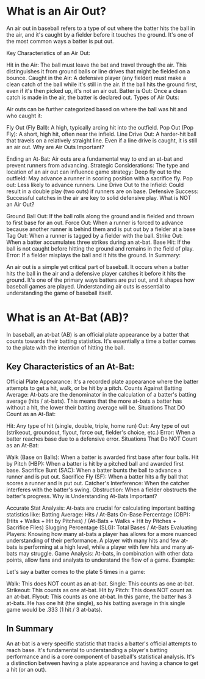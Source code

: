 # What is an Air Out?

An air out in baseball refers to a type of out where the batter hits the ball in the air, and it's caught by a fielder before it touches the ground. It's one of the most common ways a batter is put out.

Key Characteristics of an Air Out:

Hit in the Air: The ball must leave the bat and travel through the air. This distinguishes it from ground balls or line drives that might be fielded on a bounce.
Caught in the Air: A defensive player (any fielder) must make a clean catch of the ball while it's still in the air. If the ball hits the ground first, even if it's then picked up, it's not an air out.
Batter is Out: Once a clean catch is made in the air, the batter is declared out.
Types of Air Outs:

Air outs can be further categorized based on where the ball was hit and who caught it:

Fly Out (Fly Ball): A high, typically arcing hit into the outfield.
Pop Out (Pop Fly): A short, high hit, often near the infield.
Line Drive Out: A harder-hit ball that travels on a relatively straight line. Even if a line drive is caught, it is still an air out.
Why are Air Outs Important?

Ending an At-Bat: Air outs are a fundamental way to end an at-bat and prevent runners from advancing.
Strategic Considerations: The type and location of an air out can influence game strategy:
Deep fly out to the outfield: May advance a runner in scoring position with a sacrifice fly.
Pop out: Less likely to advance runners.
Line Drive Out to the Infield: Could result in a double play (two outs) if runners are on base.
Defensive Success: Successful catches in the air are key to solid defensive play.
What is NOT an Air Out?

Ground Ball Out: If the ball rolls along the ground and is fielded and thrown to first base for an out.
Force Out: When a runner is forced to advance because another runner is behind them and is put out by a fielder at a base
Tag Out: When a runner is tagged by a fielder with the ball.
Strike Out: When a batter accumulates three strikes during an at-bat.
Base Hit: If the ball is not caught before hitting the ground and remains in the field of play.
Error: If a fielder misplays the ball and it hits the ground.
In Summary:

An air out is a simple yet critical part of baseball. It occurs when a batter hits the ball in the air and a defensive player catches it before it hits the ground. It's one of the primary ways batters are put out, and it shapes how baseball games are played. Understanding air outs is essential to understanding the game of baseball itself.


# What is an At-Bat (AB)?

In baseball, an at-bat (AB) is an official plate appearance by a batter that counts towards their batting statistics. It's essentially a time a batter comes to the plate with the intention of hitting the ball.

## Key Characteristics of an At-Bat:

Official Plate Appearance: It's a recorded plate appearance where the batter attempts to get a hit, walk, or be hit by a pitch.
Counts Against Batting Average: At-bats are the denominator in the calculation of a batter's batting average (hits / at-bats). This means that the more at-bats a batter has without a hit, the lower their batting average will be.
Situations That DO Count as an At-Bat:

Hit: Any type of hit (single, double, triple, home run)
Out: Any type of out (strikeout, groundout, flyout, force out, fielder's choice, etc.)
Error: When a batter reaches base due to a defensive error.
Situations That Do NOT Count as an At-Bat:

Walk (Base on Balls): When a batter is awarded first base after four balls.
Hit by Pitch (HBP): When a batter is hit by a pitched ball and awarded first base.
Sacrifice Bunt (SAC): When a batter bunts the ball to advance a runner and is put out.
Sacrifice Fly (SF): When a batter hits a fly ball that scores a runner and is put out.
Catcher's Interference: When the catcher interferes with the batter's swing.
Obstruction: When a fielder obstructs the batter's progress.
Why is Understanding At-Bats Important?

Accurate Stat Analysis: At-bats are crucial for calculating important batting statistics like:
Batting Average: Hits / At-Bats
On-Base Percentage (OBP): (Hits + Walks + Hit by Pitches) / (At-Bats + Walks + Hit by Pitches + Sacrifice Flies)
Slugging Percentage (SLG): Total Bases / At-Bats
Evaluating Players: Knowing how many at-bats a player has allows for a more nuanced understanding of their performance. A player with many hits and few at-bats is performing at a high level, while a player with few hits and many at-bats may struggle.
Game Analysis: At-bats, in combination with other data points, allow fans and analysts to understand the flow of a game.
Example:

Let's say a batter comes to the plate 5 times in a game:

Walk: This does NOT count as an at-bat.
Single: This counts as one at-bat.
Strikeout: This counts as one at-bat.
Hit by Pitch: This does NOT count as an at-bat.
Flyout: This counts as one at-bat.
In this game, the batter has 3 at-bats. He has one hit (the single), so his batting average in this single game would be .333 (1 hit / 3 at-bats).

## In Summary

An at-bat is a very specific statistic that tracks a batter's official attempts to reach base. It's fundamental to understanding a player's batting performance and is a core component of baseball's statistical analysis. It's a distinction between having a plate appearance and having a chance to get a hit (or an out).

# 